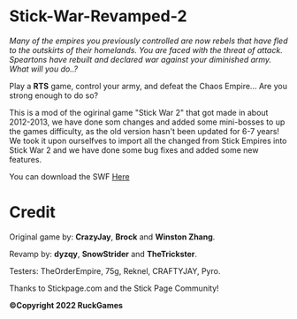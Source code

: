 # Stick-War-Revamped-2
*Many of the empires you previously controlled are now rebels that have fled to the outskirts of their homelands. You are faced with the threat of attack. Speartons have rebuilt and declared war against your diminished army. What will you do..?*

Play a **RTS** game, control your army, and defeat the Chaos Empire... Are you strong enough to do so?

This is a mod of the ogirinal game "Stick War 2" that got made in about 2012-2013, we have done som changes and added some mini-bosses to up the games difficulty, as the old version hasn't been updated for 6-7 years! We took it upon ourselfves to import all the changed from Stick Empires into Stick War 2 and we have done some bug fixes and added some new features.

You can download the SWF [Here](https://github.com/dyzqy/Stick-War-Revamped-2/raw/main/SW2%20revamped.swf)

# Credit

Original game by: **CrazyJay**, **Brock** and **Winston Zhang**.

Revamp by: **dyzqy**, **SnowStrider** and **TheTrickster**.

Testers: TheOrderEmpire, 75g, Reknel, CRAFTYJAY, Pyro.

Thanks to Stickpage.com and the Stick Page Community!

**©Copyright 2022 RuckGames**
